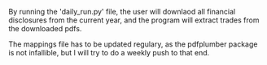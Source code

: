 By running the 'daily_run.py' file, the user will downlaod all financial disclosures from the current year, and the program will extract trades from the downloaded pdfs. 

The mappings file has to be updated regulary, as the pdfplumber package is not infallible, but I will try to do a weekly push to that end. 
